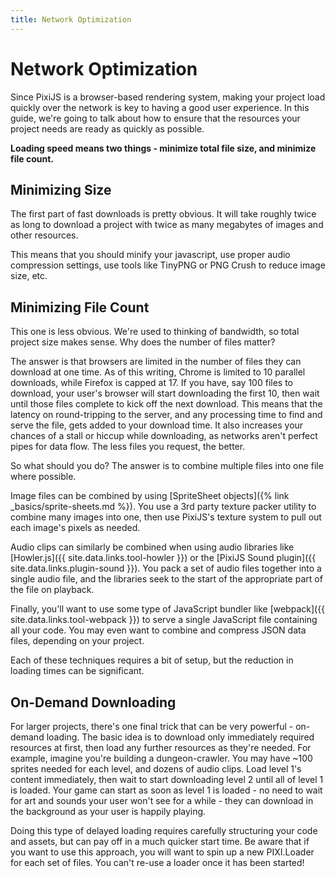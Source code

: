 ```yaml
---
title: Network Optimization
---
```

# Network Optimization

Since PixiJS is a browser-based rendering system, making your project load quickly over the network is key to having a good user experience.  In this guide, we're going to talk about how to ensure that the resources your project needs are ready as quickly as possible.

__Loading speed means two things - minimize total file size, and minimize file count.__

## Minimizing Size

The first part of fast downloads is pretty obvious.  It will take roughly twice as long to download a project with twice as many megabytes of images and other resources.

This means that you should minify your javascript, use proper audio compression settings, use tools like TinyPNG or PNG Crush to reduce image size, etc.

## Minimizing File Count

This one is less obvious.  We're used to thinking of bandwidth, so total project size makes sense.  Why does the number of files matter?

The answer is that browsers are limited in the number of files they can download at one time.  As of this writing, Chrome is limited to 10 parallel downloads, while Firefox is capped at 17.  If you have, say 100 files to download, your user's browser will start downloading the first 10, then wait until those files complete to kick off the next download.  This means that the latency on round-tripping to the server, and any processing time to find and serve the file, gets added to your download time.  It also increases your chances of a stall or hiccup while downloading, as networks aren't perfect pipes for data flow.  The less files you request, the better.

So what should you do?  The answer is to combine multiple files into one file where possible.

Image files can be combined by using [SpriteSheet objects]({% link _basics/sprite-sheets.md %}).  You use a 3rd party texture packer utility to combine many images into one, then use PixiJS's texture system to pull out each image's pixels as needed.

Audio clips can similarly be combined when using audio libraries like [Howler.js]({{ site.data.links.tool-howler }}) or the [PixiJS Sound plugin]({{ site.data.links.plugin-sound }}).  You pack a set of audio files together into a single audio file, and the libraries seek to the start of the appropriate part of the file on playback.

Finally, you'll want to use some type of JavaScript bundler like [webpack]({{ site.data.links.tool-webpack }}) to serve a single JavaScript file containing all your code.  You may even want to combine and compress JSON data files, depending on your project.

Each of these techniques requires a bit of setup, but the reduction in loading times can be significant.

## On-Demand Downloading

For larger projects, there's one final trick that can be very powerful - on-demand loading.  The basic idea is to download only immediately required resources at first, then load any further resources as they're needed.  For example, imagine you're building a dungeon-crawler.  You may have ~100 sprites needed for each level, and dozens of audio clips.  Load level 1's content immediately, then wait to start downloading level 2 until all of level 1 is loaded.  Your game can start as soon as level 1 is loaded - no need to wait for art and sounds your user won't see for a while - they can download in the background as your user is happily playing.

Doing this type of delayed loading requires carefully structuring your code and assets, but can pay off in a much quicker start time.  Be aware that if you want to use this approach, you will want to spin up a new PIXI.Loader for each set of files.  You can't re-use a loader once it has been started!
